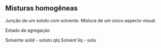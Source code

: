 ## Misturas homogêneas

Junção de um soluto com solvente. Mistura de um único aspecto visual.

Estado de agregação

Solvente solid - soluto qlq
Solvent liq - solu